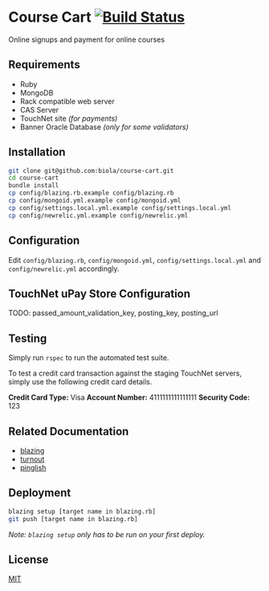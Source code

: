 Course Cart [![Build Status](https://travis-ci.org/biola/course-cart.svg)](https://travis-ci.org/biola/course-cart)
===========

Online signups and payment for online courses

Requirements
------------

- Ruby
- MongoDB
- Rack compatible web server
- CAS Server
- TouchNet site _(for payments)_
- Banner Oracle Database _(only for some validators)_

Installation
------------

```bash
git clone git@github.com:biola/course-cart.git
cd course-cart
bundle install
cp config/blazing.rb.example config/blazing.rb
cp config/mongoid.yml.example config/mongoid.yml
cp config/settings.local.yml.example config/settings.local.yml
cp config/newrelic.yml.example config/newrelic.yml
```

Configuration
-------------

Edit `config/blazing.rb`, `config/mongoid.yml`, `config/settings.local.yml` and `config/newrelic.yml` accordingly.

TouchNet uPay Store Configuration
---------------------------------

TODO: passed_amount_validation_key, posting_key, posting_url


Testing
-------

Simply run `rspec` to run the automated test suite.

To test a credit card transaction against the staging TouchNet servers, simply use the following credit card details.

__Credit Card Type:__ Visa
__Account Number:__ 4111111111111111
__Security Code:__ 123


Related Documentation
---------------------

- [blazing](https://github.com/effkay/blazing)
- [turnout](https://github.com/biola/turnout)
- [pinglish](https://github.com/jbarnette/pinglish)

Deployment
----------
```bash
blazing setup [target name in blazing.rb]
git push [target name in blazing.rb]
```

_Note: `blazing setup` only has to be run on your first deploy._

License
-------
[MIT](https://github.com/biola/course-cart/blob/master/MIT-LICENSE)
